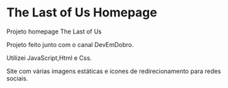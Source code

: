 # The Last of Us Homepage

Projeto homepage The Last of Us

Projeto feito junto com o canal DevEmDobro.

Utilizei JavaScript,Html e Css.

Site com várias imagens estáticas e icones de redirecionamento para redes sociais.
